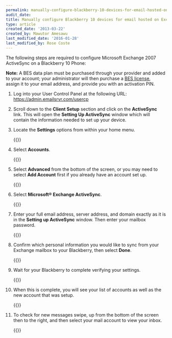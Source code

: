 ```yaml
---
permalink: manually-configure-blackberry-10-devices-for-email-hosted-on-exchange-2007
audit_date:
title: Manually configure Blackberry 10 devices for email hosted on Exchange 2007
type: article
created_date: '2013-03-22'
created_by: Mawutor Amesawu
last_modified_date: '2016-01-28'
last_modified_by: Rose Coste
---
```


The following steps are required to configure Microsoft Exchange 2007
ActiveSync on a Blackberry 10 Phone:

**Note:** A BES data plan must be purchased through your provider and
added to your account; your administrator will then purchase a [BES
license](/support/how-to/add-an-activesync-or-bes-license),  
assign it to your email address, and provide you with an activation PIN.

1. Log into your User Control
   Panel at the following URL: <https://admin.emailsrvr.com/usercp>

2. Scroll down to the **Client Setup** section and
   click on the **ActiveSync** link. This will open the **Setting Up ActiveSync**
   window which will contain the information needed to set up your
   device.

3. Locate the **Settings** options from within your home menu.

   {{<image src="1_42.png" alt="" title="">}}

4. Select **Accounts**.

   {{<image src="2_39.png" alt="" title="">}}

5. Select **Advanced** from the bottom of the screen, or you may need to
   select **Add Account** first if you already have an account set up.

   {{<image src="3_37.png" alt="" title="">}}

6. Select **Microsoft&reg; Exchange ActiveSync**.

   {{<image src="4_28.png" alt="" title="">}}

7. Enter your full email address, server address, and domain exactly as it
   is in the **Setting up ActiveSync** window. Then enter your mailbox
   password.

   {{<image src="5_26.png" alt="" title="">}}

8. Confirm which personal information you would like to sync from your
   Exchange mailbox to your Blackberry, then select **Done**.

   {{<image src="6_15.png" alt="" title="">}}

9. Wait for your Blackberry to complete verifying your settings.

   {{<image src="7_8.png" alt="" title="">}}

10. When this is complete, you will see your list of accounts as well as
    the new account that was setup.

    {{<image src="8_6.png" alt="" title="">}}

11. To check for new messages swipe, up from the bottom of the screen
    then to the right, and then select your mail account to view your
    inbox.

    {{<image src="9_5.png" alt="" title="">}}
